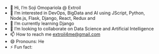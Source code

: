 - 👋 Hi, I’m Soji Omopariola @ Extroil
- 👀 I’m interested in DevOps, BigData and AI using JScript, Python, Node.js, Flask, Django, React, Redux and 
- 🌱 I’m currently learning Django
- 💞️ I’m looking to collaborate on Data Science and Artificial Intelligence
- 📫 How to reach me extroil4me@gmail.com
- 😄 Pronouns: He
- ⚡ Fun fact: 

<!---
Extroil/Extroil is a ✨ special ✨ repository because its `README.md` (this file) appears on your GitHub profile.
You can click the Preview link to take a look at your changes.
--->
